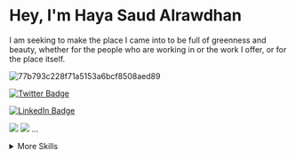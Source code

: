 # Hey, I'm Haya Saud Alrawdhan 
I am seeking to make the place I came into to be full of greenness and beauty, whether for the people who are working in or the work I offer, or for the place itself.


![77b793c228f71a5153a6bcf8508aed89](https://user-images.githubusercontent.com/92260175/144722409-c110dd6f-ea79-43c4-b614-ec2fbacd3124.jpg)


[![Twitter Badge](https://twitter.com/HaySaudd)](https://twitter.com/BraydonCoyer)


[![LinkedIn Badge](https://www.linkedin.com/in/haya-saud-alrawdhan-6ba293128/)](https://www.linkedin.com/in/braydon-coyer/)

[1]: http://www.github.com/your_contact_info
[2]: https://www.linkedin.com/in/haya-saud-alrawdhan-6ba293128/
[3]: https://www.twitter.com/HaySaudd


[](https://img.shields.io/badge/Code-Angular-informational?style=flat&logo=angular&logoColor=white&color=4AB197)
![](https://img.shields.io/badge/Code-Ionic-informational?style=flat&logo=ionic&logoColor=white&color=4AB197)
![](https://img.shields.io/badge/Code-React-informational?style=flat&logo=react&logoColor=white&color=4AB197)
...

<details>
<summary>More Skills</summary>

[](https://img.shields.io/badge/Style-CSS-informational?style=flat&logo=css3&logoColor=white&color=4AB197)
![](https://img.shields.io/badge/Style-Tailwind-informational?style=flat&logo=Tailwind-CSS&logoColor=white&color=4AB197)
![](https://img.shields.io/badge/Style-Sass-informational?style=flat&logo=Sass&logoColor=white&color=4AB197)
![](https://img.shields.io/badge/Style-Stylus-informational?style=flat&logo=Stylus&logoColor=white&color=4AB197)
...
</details>
